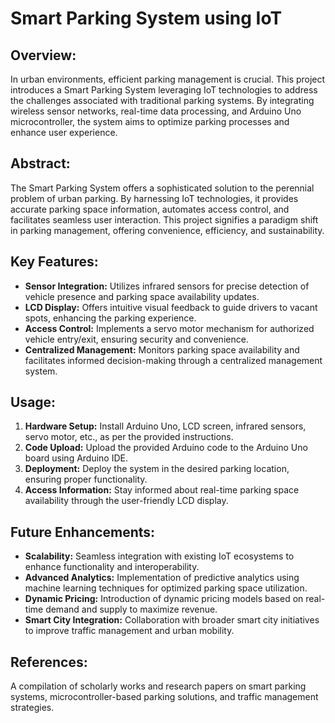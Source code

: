 # Smart Parking System using IoT

## Overview:
In urban environments, efficient parking management is crucial. This project introduces a Smart Parking System leveraging IoT technologies to address the challenges associated with traditional parking systems. By integrating wireless sensor networks, real-time data processing, and Arduino Uno microcontroller, the system aims to optimize parking processes and enhance user experience.

## Abstract:
The Smart Parking System offers a sophisticated solution to the perennial problem of urban parking. By harnessing IoT technologies, it provides accurate parking space information, automates access control, and facilitates seamless user interaction. This project signifies a paradigm shift in parking management, offering convenience, efficiency, and sustainability.

## Key Features:
- **Sensor Integration:** Utilizes infrared sensors for precise detection of vehicle presence and parking space availability updates.
- **LCD Display:** Offers intuitive visual feedback to guide drivers to vacant spots, enhancing the parking experience.
- **Access Control:** Implements a servo motor mechanism for authorized vehicle entry/exit, ensuring security and convenience.
- **Centralized Management:** Monitors parking space availability and facilitates informed decision-making through a centralized management system.

## Usage:
1. **Hardware Setup:** Install Arduino Uno, LCD screen, infrared sensors, servo motor, etc., as per the provided instructions.
2. **Code Upload:** Upload the provided Arduino code to the Arduino Uno board using Arduino IDE.
3. **Deployment:** Deploy the system in the desired parking location, ensuring proper functionality.
4. **Access Information:** Stay informed about real-time parking space availability through the user-friendly LCD display.

## Future Enhancements:
- **Scalability:** Seamless integration with existing IoT ecosystems to enhance functionality and interoperability.
- **Advanced Analytics:** Implementation of predictive analytics using machine learning techniques for optimized parking space utilization.
- **Dynamic Pricing:** Introduction of dynamic pricing models based on real-time demand and supply to maximize revenue.
- **Smart City Integration:** Collaboration with broader smart city initiatives to improve traffic management and urban mobility.

## References:
A compilation of scholarly works and research papers on smart parking systems, microcontroller-based parking solutions, and traffic management strategies.


